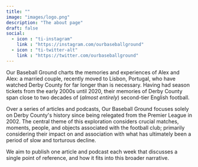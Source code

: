 ```yaml
---
title: ""
image: "images/logo.png"
description: "The about page"
draft: false
social:
  - icon : "ti-instagram"
    link : "https://instagram.com/ourbaseballground"
  - icon : "ti-twitter-alt"
    link : "https://twitter.com/ourbaseballground"
---
```


Our Baseball Ground charts the memories and experiences of Alex and
Alex: a married couple, recently moved to Lisbon, Portugal, who have
watched Derby County for far longer than is necessary. Having had season
tickets from the early 2000s until 2020, their memories of Derby County
span close to two decades of (*almost entirely*) second-tier English
football.

Over a series of articles and podcasts, Our Baseball Ground focuses
solely on Derby County's history since being relegated from the Premier
League in 2002. The central theme of this exploration considers crucial
matches, moments, people, and objects associated with the football
club; primarily considering their impact on and association with what
has ultimately been a period of slow and torturous decline.

We aim to publish one article and podcast each week that discusses a
single point of reference, and how it fits into this broader narrative.
